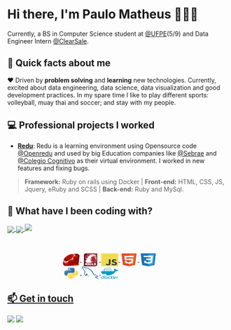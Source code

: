 # Hi there, I'm Paulo Matheus 🙋‍♂️👋
Currently, a  BS in Computer Science student at [@UFPE](https://www3.cin.ufpe.br/en/)(5/9) and Data Engineer Intern [@ClearSale](https://br.clear.sale/).

## 🤘 Quick facts about me
❤️ Driven by **problem solving** and **learning** new technologies. Currently, excited about data engineering, data science, data visualization and good development practices. In my spare time I like to play different sports: volleyball, muay thai and soccer;  and stay with my people.


## 💻 Professional projects I worked
- [**Redu**](https://redu.digital/): Redu is a learning environment using Opensource code [@Openredu](http://openredu.org/) and used by big Education companies like [@Sebrae](https://www.sebrae.com.br/sites/PortalSebrae) and [@Colegio Cognitivo](https://www.colegiocognitivo.com.br/)  as  their virtual environment. I worked in new features and fixing bugs.

> **Framework:** Ruby on rails using Docker | 
> **Front-end:** HTML, CSS, JS, Jquery, eRuby and SCSS | 
> **Back-end:** Ruby and MySql.


## 📜 What have I been coding with?
<!-- stats -->
<a href="https://github.com/anuraghazra/github-readme-stats">
  <img height="180em" align="center" src="https://github-readme-stats.vercel.app/api?username=Paulosmelo&show_icons=true&theme=tokyonight" />
<a href="https://github.com/anuraghazra/convoychat">
  <img height="180em"  align="center" src="https://github-readme-stats.vercel.app/api/top-langs/?username=Paulosmelo&show_icons=true&theme=tokyonight&layout=compact" />
  <img height="180em"   src="https://github-readme-streak-stats.herokuapp.com/?user=Paulosmelo&theme=tokyonight" />
  
##
  
<!-- language icons -->

<div style="display: inline_block; margin:0 auto;width:50%;"><br>
  <img align="center" alt="Ruby" height="30" width="40" src="https://github.com/devicons/devicon/blob/master/icons//ruby/ruby-original.svg">
  <img align="center" alt="Rails" height="30" width="40" src="https://github.com/devicons/devicon/blob/master/icons/rails/rails-original-wordmark.svg">  
  <img align="center" alt="Javascript" height="30" width="40" src="https://github.com/devicons/devicon/blob/master/icons/javascript/javascript-original.svg">
  <img align="center" alt="HTML" height="30" width="40" src="https://raw.githubusercontent.com/devicons/devicon/master/icons/html5/html5-original.svg">
  <img align="center" alt="CSS" height="30" width="40" src="https://raw.githubusercontent.com/devicons/devicon/master/icons/css3/css3-original.svg">
  <img align="center" alt="Python" height="30" width="40" src="https://raw.githubusercontent.com/devicons/devicon/master/icons/python/python-original.svg">
  <img align="center" alt="Mysql" height="30" width="40" src="https://github.com/devicons/devicon/blob/master/icons/mysql/mysql-original.svg">
  <img align="center" alt="Docker" height="30" width="40" src="https://github.com/devicons/devicon/blob/master/icons/docker/docker-plain-wordmark.svg">  
</div>
  
  ##

<!-- Contacts -->
## 📫 Get in touch
<div> 
  <a href = "mailto:pmssm@cin.ufpe.br"><img src="https://img.shields.io/badge/-Gmail-%23333?style=for-the-badge&logo=gmail&logoColor=white" target="_blank"></a>
  <a href="https://www.linkedin.com/in/Paulosmelo" target="_blank"><img src="https://img.shields.io/badge/-LinkedIn-%230077B5?style=for-the-badge&logo=linkedin&logoColor=white" target="_blank"></a> 
</div>
  

<!--
**Paulosmelo/Paulosmelo** is a ✨ _special_ ✨ repository because its `README.md` (this file) appears on your GitHub profile.
-->
